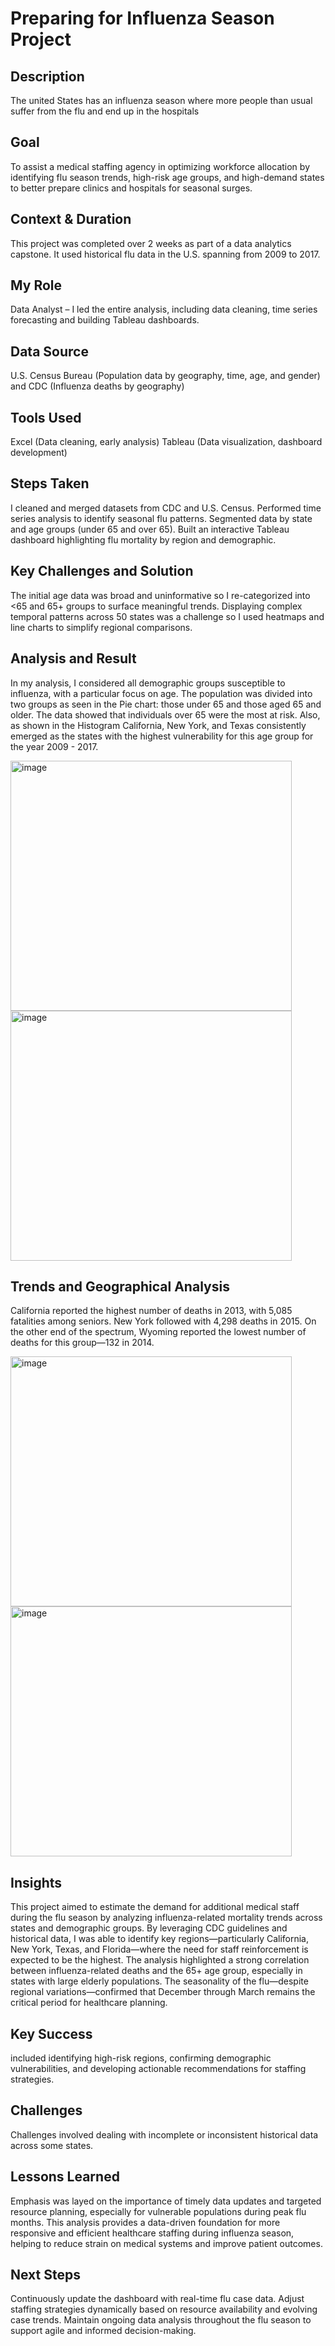 <h1>Preparing for Influenza Season Project</h1>


<h2>Description</h2>
The united States has an influenza season where more people than usual suffer from the flu and end up in the hospitals
<h2>Goal</h2>
To assist a medical staffing agency in optimizing workforce allocation by identifying flu season trends, high-risk age groups, and high-demand states to better prepare clinics and hospitals for seasonal surges.
<h2>Context & Duration</h2>
This project was completed over 2 weeks as part of a data analytics capstone. It used historical flu data in the U.S. spanning from 2009 to 2017.
<h2>My Role</h2>
Data Analyst – I led the entire analysis, including data cleaning, time series forecasting and building Tableau dashboards.
<h2>Data Source</h2>
U.S. Census Bureau (Population data by geography, time, age, and gender) and
CDC (Influenza deaths by geography)
<h2>Tools Used</h2>
Excel (Data cleaning, early analysis)
Tableau (Data visualization, dashboard development)
<h2>Steps Taken</h2>
I cleaned and merged datasets from CDC and U.S. Census.
Performed time series analysis to identify seasonal flu patterns.
Segmented data by state and age groups (under 65 and over 65).
Built an interactive Tableau dashboard highlighting flu mortality by region and demographic.
<h2>Key Challenges and Solution</h2>
The initial age data was broad and uninformative so I re-categorized into <65 and 65+ groups to surface meaningful trends.
Displaying complex temporal patterns across 50 states was a challenge so I used heatmaps and line charts to simplify regional comparisons.
<h2>Analysis and Result</h2>
In my analysis, I considered all demographic groups susceptible to influenza, with a particular focus on age. The population was divided into two groups as seen in the Pie chart: those under 65 and those aged 65 and older. The data showed that individuals over 65 were the most at risk. Also, as shown in the Histogram California, New York, and Texas consistently emerged as the states with the highest vulnerability for this age group for the year 2009 - 2017.

  
<img width="450" height="400" alt="image" src="https://github.com/user-attachments/assets/4cdce69a-faaf-4546-8df3-d6097c514d02" />       <img width="450" height="400" alt="image" src="https://github.com/user-attachments/assets/365fd06a-6590-4624-8165-9fc53eb7fa46" />


<h2>Trends and Geographical Analysis</h2>
California reported the highest number of deaths in 2013, with 5,085 fatalities among seniors. New York followed with 4,298 deaths in 2015. On the other end of the spectrum, Wyoming reported the lowest number of deaths for this group—132 in 2014.


<img width="450" height="400" alt="image" src="https://github.com/user-attachments/assets/9050cdb3-7c49-4d6f-844c-6183fd5c5092" />         <img width="450" height="400" alt="image" src="https://github.com/user-attachments/assets/43575ad0-ce06-426c-aed9-2fe249a8873a" />


<h2>Insights</h2>
This project aimed to estimate the demand for additional medical staff during the flu season by analyzing influenza-related mortality trends across states and demographic groups. By leveraging CDC guidelines and historical data, I was able to identify key regions—particularly California, New York, Texas, and Florida—where the need for staff reinforcement is expected to be the highest.
The analysis highlighted a strong correlation between influenza-related deaths and the 65+ age group, especially in states with large elderly populations. The seasonality of the flu—despite regional variations—confirmed that December through March remains the critical period for healthcare planning.

<h2>Key Success</h2>
included identifying high-risk regions, confirming demographic vulnerabilities, and developing actionable recommendations for staffing strategies.

<h2>Challenges</h2>
Challenges involved dealing with incomplete or inconsistent historical data across some states.

<h2>Lessons Learned</h2>
Emphasis was layed on the importance of timely data updates and targeted resource planning, especially for vulnerable populations during peak flu months.
This analysis provides a data-driven foundation for more responsive and efficient healthcare staffing during influenza season, helping to reduce strain on medical systems and improve patient outcomes.

<h2>Next Steps</h2>
Continuously update the dashboard with real-time flu case data.
Adjust staffing strategies dynamically based on resource availability and evolving case trends.
Maintain ongoing data analysis throughout the flu season to support agile and informed decision-making.






